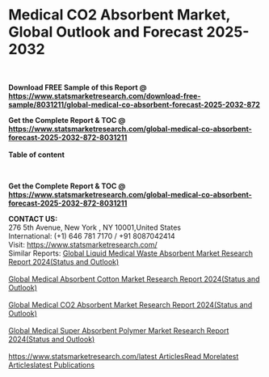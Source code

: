 <h1>Medical CO2 Absorbent Market, Global Outlook and Forecast 2025-2032</h1><br/><p><strong>Download FREE Sample of this Report @ <a href="https://www.statsmarketresearch.com/download-free-sample/8031211/global-medical-co-absorbent-forecast-2025-2032-872">https://www.statsmarketresearch.com/download-free-sample/8031211/global-medical-co-absorbent-forecast-2025-2032-872</a></strong></p><div><b>Get the Complete Report & TOC @ <a href="https://www.statsmarketresearch.com/global-medical-co-absorbent-forecast-2025-2032-872-8031211">https://www.statsmarketresearch.com/global-medical-co-absorbent-forecast-2025-2032-872-8031211</a></b></div><br><b>Table of content</b><p><br><div><b>Get the Complete Report & TOC @ <a href="https://www.statsmarketresearch.com/global-medical-co-absorbent-forecast-2025-2032-872-8031211">https://www.statsmarketresearch.com/global-medical-co-absorbent-forecast-2025-2032-872-8031211</a></b></div></p> <b>CONTACT US:</b><br>276 5th Avenue, New York , NY 10001,United States<br>International: (+1) 646 781 7170 / +91 8087042414<br>Visit: <a href="https://www.statsmarketresearch.com/">https://www.statsmarketresearch.com/</a><br>Similar Reports: <a href="https://www.statsmarketresearch.com/global-medical-co-absorbent-forecast-2025-2032-872-8031211">Global Liquid Medical Waste Absorbent Market Research Report 2024(Status and Outlook)</a><br/><br/><a href="https://www.statsmarketresearch.com/global-medical-co-absorbent-forecast-2025-2032-872-8031211">Global Medical Absorbent Cotton Market Research Report 2024(Status and Outlook)</a><br/><br/><a href="https://www.statsmarketresearch.com/global-medical-co-absorbent-forecast-2025-2032-872-8031211">Global Medical CO2 Absorbent Market Research Report 2024(Status and Outlook)</a><br/><br/><a href="https://www.statsmarketresearch.com/global-medical-co-absorbent-forecast-2025-2032-872-8031211">Global Medical Super Absorbent Polymer Market Research Report 2024(Status and Outlook)</a><br/><br/><a href="https://gyeongbokgung.com">https://www.statsmarketresearch.com/</a><a href="https://hallyeomaritime.com">latest Articles</a><a href="https://jingwansa.com">Read More</a><a href=https://nguoiviet.jp/">latest Articles</a><a href="https://www.intelmarketresearch.com/">latest Publications</a>